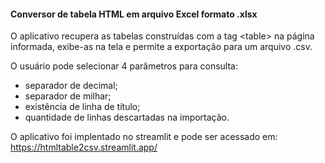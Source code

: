 #### Conversor de tabela HTML em arquivo Excel formato .xlsx

O aplicativo recupera as tabelas construídas com a tag \<table> na página informada, exibe-as na tela e permite a exportação para um arquivo .csv.

O usuário pode selecionar 4 parâmetros para consulta:
- separador de decimal;
- separador de milhar;
- existência de linha de título;
- quantidade de linhas descartadas na importação.

O aplicativo foi implentado no streamlit e pode ser acessado em: https://htmltable2csv.streamlit.app/
